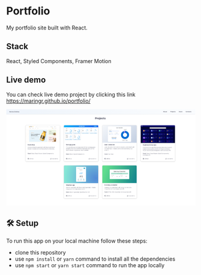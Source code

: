 # Portfolio

My portfolio site built with React.

## Stack

React, Styled Components, Framer Motion

## Live demo

You can check live demo project by clicking this link https://maringr.github.io/portfolio/

![Portfolio screenshot](/src/assets/images/portfolio-screen.png)

## 🛠️ Setup

To run this app on your local machine follow these steps:

- clone this repository
- use `npm install` or `yarn` command to install all the dependencies
- use `npm start` or `yarn start` command to run the app locally
